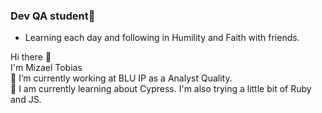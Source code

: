 ### Dev QA student👋
* Learning each day and following in Humility and Faith with friends.

Hi there 👋<br>
I'm Mizael Tobias<br>
🔭 I’m currently working at BLU IP as a Analyst Quality.<br>
🌱 I am currently learning about Cypress. I'm also trying a little bit of Ruby and JS.
